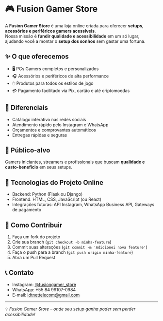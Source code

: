 # 🎮 Fusion Gamer Store

A **Fusion Gamer Store** é uma loja online criada para oferecer **setups, acessórios e periféricos gamers acessíveis**.  
Nossa missão é **fundir qualidade e acessibilidade** em um só lugar, ajudando você a montar o **setup dos sonhos** sem gastar uma fortuna.

## ✨ O que oferecemos
- 🖥️ PCs Gamers completos e personalizados
- 🎧 Acessórios e periféricos de alta performance
- 🖱️ Produtos para todos os estilos de jogo
- 💳 Pagamento facilitado via Pix, cartão e até criptomoedas

## 🚀 Diferenciais
- Catálogo interativo nas redes sociais
- Atendimento rápido pelo Instagram e WhatsApp
- Orçamentos e comprovantes automáticos
- Entregas rápidas e seguras

## 🎯 Público-alvo
Gamers iniciantes, streamers e profissionais que buscam **qualidade e custo-benefício** em seus setups.

## 🔧 Tecnologias do Projeto Online
- Backend: Python (Flask ou Django)
- Frontend: HTML, CSS, JavaScript (ou React)
- Integrações futuras: API Instagram, WhatsApp Business API, Gateways de pagamento

## 📌 Como Contribuir
1. Faça um fork do projeto
2. Crie sua branch (`git checkout -b minha-feature`)
3. Commit suas alterações (`git commit -m 'Adicionei nova feature'`)
4. Faça o push para a branch (`git push origin minha-feature`)
5. Abra um Pull Request

## 📞 Contato
- Instagram: [@fusiongamer_store](https://instagram.com/fusiongamer_store)
- WhatsApp: +55 84 99107-0984
- E-mail: ldtnettelecom@gmail.com

---
💡 *Fusion Gamer Store – onde seu setup ganha poder sem perder acessibilidade!*
